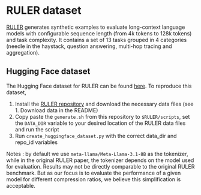 # RULER dataset

[RULER](https://arxiv.org/abs/2404.06654) generates synthetic examples to evaluate long-context language models with configurable sequence length (from 4k tokens to 128k tokens) and task complexity. It contains a set of 13 tasks grouped in 4 categories (needle in the haystack, question answering, multi-hop tracing and aggregation).

## Hugging Face dataset

The Hugging Face dataset for RULER can be found [here](https://huggingface.co/datasets/simonjegou/ruler). To reproduce this dataset,

1. Install the [RULER repository](https://github.com/hsiehjackson/RULER) and download the necessary data files (see 1. Download data in the README)
2. Copy paste the `generate.sh` from this repository to `$RULER/scripts`, set the `DATA_DIR` variable to your desired location of the RULER data files and run the script
3. Run `create_huggingface_dataset.py` with the correct data_dir and repo_id variables

Notes : by default we use `meta-llama/Meta-Llama-3.1-8B` as the tokenizer, while in the original RULER paper, the tokenizer depends on the model used for evaluation. Results may not be directly comparable to the original RULER benchmark. But as our focus is to evaluate the performance of a given model for different compression ratios, we believe this simplification is acceptable.